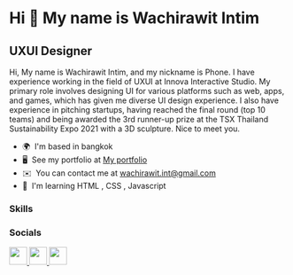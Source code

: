 Hi 👋 My name is Wachirawit Intim
=================================

UXUI Designer
-------------

Hi, My name is Wachirawit Intim, and my nickname is Phone. I have experience working in the field of UXUI at Innova Interactive Studio. My primary role involves designing UI for various platforms such as web, apps, and games, which has given me diverse UI design experience. I also have experience in pitching startups, having reached the final round (top 10 teams) and being awarded the 3rd runner-up prize at the TSX Thailand Sustainability Expo 2021 with a 3D sculpture. Nice to meet you.

* 🌍  I'm based in bangkok
* 🖥️  See my portfolio at [My portfolio](http://shorturl.asia/8mzpR)
* ✉️  You can contact me at [wachirawit.int@gmail.com](mailto:wachirawit.int@gmail.com)
* 🧠  I'm learning HTML , CSS , Javascript

### Skills




### Socials

<p align="left"> <a href="https://www.behance.com/Wachirawit Intim" target="_blank" rel="noreferrer"> <picture> <source media="(prefers-color-scheme: dark)" srcset="undefined" /> <source media="(prefers-color-scheme: light)" srcset="https://raw.githubusercontent.com/danielcranney/readme-generator/main/public/icons/socials/behance.svg" /> <img src="https://raw.githubusercontent.com/danielcranney/readme-generator/main/public/icons/socials/behance.svg" width="32" height="32" /> </picture> </a> <a href="https://www.github.com/Wachirawit.int" target="_blank" rel="noreferrer"> <picture> <source media="(prefers-color-scheme: dark)" srcset="https://raw.githubusercontent.com/danielcranney/readme-generator/main/public/icons/socials/github-dark.svg" /> <source media="(prefers-color-scheme: light)" srcset="https://raw.githubusercontent.com/danielcranney/readme-generator/main/public/icons/socials/github.svg" /> <img src="https://raw.githubusercontent.com/danielcranney/readme-generator/main/public/icons/socials/github.svg" width="32" height="32" /> </picture> </a> <a href="https://www.linkedin.com/in/Wachirawit Sommai Intim" target="_blank" rel="noreferrer"> <picture> <source media="(prefers-color-scheme: dark)" srcset="undefined" /> <source media="(prefers-color-scheme: light)" srcset="https://raw.githubusercontent.com/danielcranney/readme-generator/main/public/icons/socials/linkedin.svg" /> <img src="https://raw.githubusercontent.com/danielcranney/readme-generator/main/public/icons/socials/linkedin.svg" width="32" height="32" /> </picture> </a></p>
